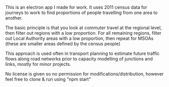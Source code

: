 This is an electron app I made for work. It uses 2011 census data for journeys to work to find proportions of people travelling from one area to another.

The basic principle is that you look at commuter travel at the regional level, then filter out regions with a low proportion. For all remaining regions, filter out Local Authority areas with a low proportion, then repeat for MSOAs (these are smaller areas defined by the census people)

This approach is used often in transport planning to estimate future traffic flows along road networks prior to capacity modelling of junctions and links, mostly for minor projects.

No license is given so no permission for modifications/distribution, however feel free to clone & run using "npm start"
